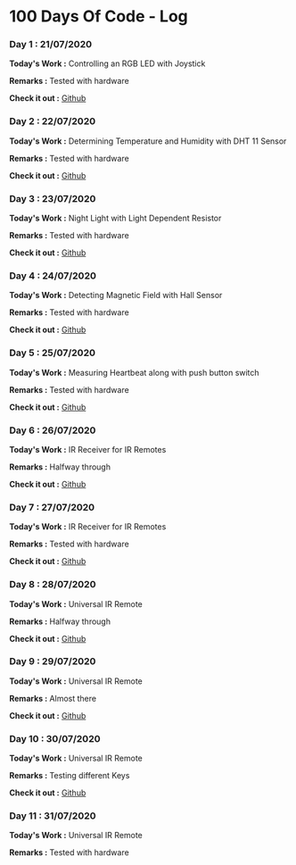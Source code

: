 # 100 Days Of Code - Log

### Day 1 : 21/07/2020

**Today's Work :** Controlling an RGB LED with Joystick

**Remarks :** Tested with hardware

**Check it out :** [Github](https://github.com/mensider/arduino-modules)

### Day 2 : 22/07/2020

**Today's Work :** Determining Temperature and Humidity with DHT 11 Sensor

**Remarks :** Tested with hardware

**Check it out :** [Github](https://github.com/mensider/arduino-modules)

### Day 3 : 23/07/2020

**Today's Work :** Night Light with Light Dependent Resistor

**Remarks :** Tested with hardware

**Check it out :** [Github](https://github.com/mensider/arduino-modules)

### Day 4 : 24/07/2020

**Today's Work :** Detecting Magnetic Field with Hall Sensor

**Remarks :** Tested with hardware

**Check it out :** [Github](https://github.com/mensider/arduino-modules)

### Day 5 : 25/07/2020

**Today's Work :** Measuring Heartbeat along with push button switch

**Remarks :** Tested with hardware

**Check it out :** [Github](https://github.com/mensider/arduino-modules)

### Day 6 : 26/07/2020

**Today's Work :** IR Receiver for IR Remotes

**Remarks :** Halfway through

**Check it out :** [Github](https://github.com/mensider/arduino-modules)

### Day 7 : 27/07/2020

**Today's Work :** IR Receiver for IR Remotes

**Remarks :** Tested with hardware

**Check it out :** [Github](https://github.com/mensider/arduino-modules)

### Day 8 : 28/07/2020

**Today's Work :** Universal IR Remote

**Remarks :** Halfway through

**Check it out :** [Github](https://github.com/mensider/arduino-modules)

### Day 9 : 29/07/2020

**Today's Work :** Universal IR Remote

**Remarks :** Almost there

**Check it out :** [Github](https://github.com/mensider/arduino-modules)

### Day 10 : 30/07/2020

**Today's Work :** Universal IR Remote

**Remarks :** Testing different Keys

**Check it out :** [Github](https://github.com/mensider/arduino-modules)

### Day 11 : 31/07/2020

**Today's Work :** Universal IR Remote

**Remarks :** Tested with hardware
